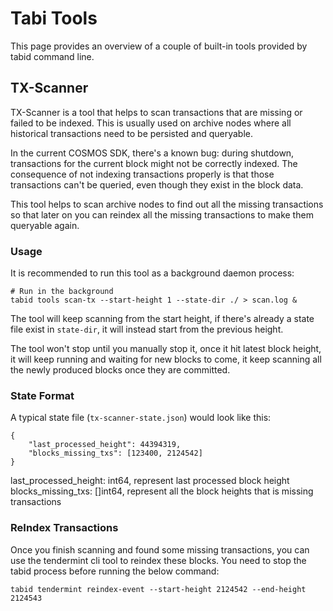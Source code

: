 # Tabi Tools
This page provides an overview of a couple of built-in tools provided by tabid command line. 

## TX-Scanner 
TX-Scanner is a tool that helps to scan transactions that are missing or failed 
to be indexed. This is usually used on archive nodes where all historical transactions
need to be persisted and queryable. 

In the current COSMOS SDK, there's a known bug: during shutdown, transactions for the 
current block might not be correctly indexed. The consequence of not indexing transactions properly 
is that those transactions can't be queried, even though they exist in the block data.

This tool helps to scan archive nodes to find out all the missing transactions so that
later on you can reindex all the missing transactions to make them queryable again.

### Usage
It is recommended to run this tool as a background daemon process:
```
# Run in the background
tabid tools scan-tx --start-height 1 --state-dir ./ > scan.log &
```
The tool will keep scanning from the start height, if there's already
a state file exist in `state-dir`, it will instead start from the previous height.

The tool won't stop until you manually stop it, once it hit latest
block height, it will keep running and waiting for new blocks to come,
it keep scanning all the newly produced blocks once they are committed.

### State Format
A typical state file (`tx-scanner-state.json`) would look like this:
```
{
    "last_processed_height": 44394319,
    "blocks_missing_txs": [123400, 2124542]
}
```
last_processed_height: int64, represent last processed block height
blocks_missing_txs: []int64, represent all the block heights that is missing transactions

### ReIndex Transactions
Once you finish scanning and found some missing transactions, you can
use the tendermint cli tool to reindex these blocks. You need to stop
the tabid process before running the below command:
```
tabid tendermint reindex-event --start-height 2124542 --end-height 2124543
```
